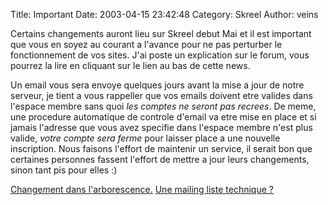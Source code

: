 Title: Important
Date: 2003-04-15 23:42:48
Category: Skreel
Author: veins

Certains changements auront lieu sur Skreel debut Mai et il est important que vous en soyez au courant a l'avance pour ne pas perturber le fonctionnement de vos sites. J'ai poste un explication sur le forum, vous pourrez la lire en cliquant sur le lien au bas de cette news.

Un email vous sera envoye quelques jours avant la mise a jour de notre serveur, je tient a vous rappeller que vos emails doivent etre valides dans l'espace membre sans quoi *les comptes ne seront pas recrees*. De meme, une procedure automatique de controle d'email va etre mise en place et si jamais l'adresse que vous avez specifie dans l'espace membre n'est plus valide, *votre compte sera ferme* pour laisser place a une nouvelle inscription. Nous faisons l'effort de maintenir un service, il serait bon que certaines personnes fassent l'effort de mettre a jour leurs changements, sinon tant pis pour elles  :)

[Changement dans l'arborescence.](http://forum.skreel.org/actions/read.php?topic=3&id=675&sort=0)
[Une mailing liste technique ?](http://forum.skreel.org/actions/read.php?topic=4&id=676&sort=0)